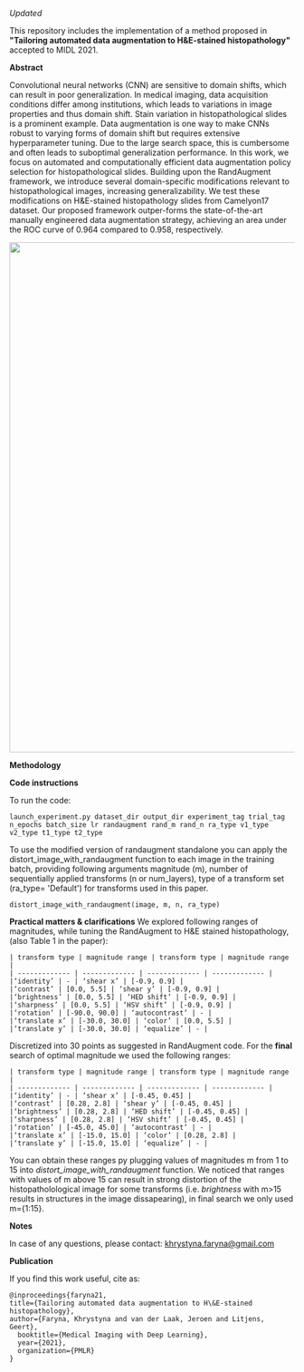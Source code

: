 *Updated*

This repository includes the implementation of a method proposed in **"Tailoring automated data augmentation to H&E-stained histopathology"** accepted to MIDL 2021.

**Abstract**

Convolutional neural networks (CNN) are sensitive to domain shifts, which can result in poor generalization.  In medical imaging, data acquisition conditions differ among institutions, which leads to variations in image properties and thus domain shift.  Stain variation in histopathological slides is a prominent example.  Data augmentation is one way to make CNNs robust to varying forms of domain shift but requires extensive hyperparameter tuning.   Due  to  the  large  search  space,  this  is  cumbersome  and  often  leads  to  suboptimal generalization  performance.   In  this  work,  we  focus  on  automated  and  computationally efficient data augmentation policy selection for histopathological slides.  Building upon the RandAugment framework, we introduce several domain-specific modifications relevant to histopathological images, increasing generalizability.  We test these modifications on H&E-stained histopathology slides from Camelyon17 dataset. Our proposed framework outper-forms the state-of-the-art manually engineered data augmentation strategy, achieving an area under the ROC curve of 0.964 compared to 0.958, respectively.

<div align="center">
    <img src="/he-randaugment/augmentations_new.png" width="900px"</img> 
</div>

**Methodology**

**Code instructions**

To run the code:
```
launch_experiment.py dataset_dir output_dir experiment_tag trial_tag n_epochs batch_size lr randaugment rand_m rand_n ra_type v1_type v2_type t1_type t2_type
```
To use the modified version of randaugment standalone you can apply the distort_image_with_randaugment function to each image in the training batch, providing following arguments magnitude (m), number of sequentially applied transforms (n or num_layers), type of a transform set (ra_type= 'Default') for transforms used in this paper. 
```
distort_image_with_randaugment(image, m, n, ra_type)
``` 
**Practical matters & clarifications**
We explored following ranges of magnitudes, while tuning the RandAugment to H&E stained histopathology, (also Table 1 in the paper):
```
| transform type | magnitude range | transform type | magnitude range |
| ------------- | ------------- | ------------- | ------------- |
|‘identity’ | - | ‘shear x’ | [-0.9, 0.9] |
|‘contrast’ | [0.0, 5.5] | ‘shear y’ | [-0.9, 0.9] |
|‘brightness’ | [0.0, 5.5] | ‘HED shift’ | [-0.9, 0.9] |
|‘sharpness’ | [0.0, 5.5] | ‘HSV shift’ | [-0.9, 0.9] |
|‘rotation’ | [-90.0, 90.0] | ‘autocontrast’ | - |
|‘translate x’ | [-30.0, 30.0] | ‘color’ | [0.0, 5.5] |
|‘translate y’ | [-30.0, 30.0] | ‘equalize’ | - |
```
Discretized into 30 points as suggested in RandAugment code. 
For the **final** search of optimal magnitude we used the following ranges:

```
| transform type | magnitude range | transform type | magnitude range |
| ------------- | ------------- | ------------- | ------------- |
|‘identity’ | - | ‘shear x’ | [-0.45, 0.45] |
|‘contrast’ | [0.28, 2.8] | ‘shear y’ | [-0.45, 0.45] |
|‘brightness’ | [0.28, 2.8] | ‘HED shift’ | [-0.45, 0.45] |
|‘sharpness’ | [0.28, 2.8] | ‘HSV shift’ | [-0.45, 0.45] |
|‘rotation’ | [-45.0, 45.0] | ‘autocontrast’ | - |
|‘translate x’ | [-15.0, 15.0] | ‘color’ | [0.28, 2.8] |
|‘translate y’ | [-15.0, 15.0] | ‘equalize’ | - |
```
You can obtain these ranges py plugging values of magnitudes m from 1 to 15 into *distort_image_with_randaugment* function. We noticed that ranges with values of m above 15 can result in strong distortion of the histopatholological image for some transforms (i.e. *brightness* with m>15 results in structures in the image dissapearing), in final search we only used m={1:15}. 

**Notes**

In case of any questions, please contact: khrystyna.faryna@gmail.com 


**Publication**


If you find this work useful, cite as:

```
@inproceedings{faryna21,
title={Tailoring automated data augmentation to H\&E-stained histopathology},
author={Faryna, Khrystyna and van der Laak, Jeroen and Litjens, Geert},
  booktitle={Medical Imaging with Deep Learning},
  year={2021},
  organization={PMLR}
}
```
